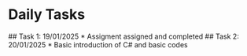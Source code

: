 # Daily Tasks 
</hr>
## Task 1: 19/01/2025 
* Assigment assigned and completed
## Task 2: 20/01/2025
* Basic introduction of C# and basic codes
